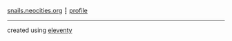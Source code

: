  [snails.neocities.org](https://snails.neocities.org/) ┋ [profile](https://neocities.org/site/snails) 

---

created using [eleventy](https://www.11ty.dev/)
